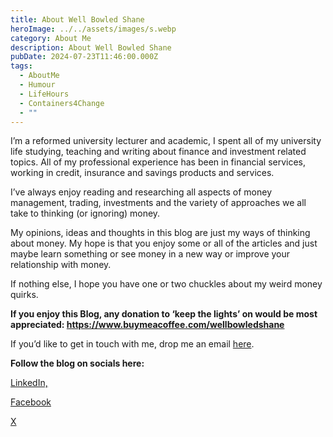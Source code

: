 ```yaml
---
title: About Well Bowled Shane
heroImage: ../../assets/images/s.webp
category: About Me
description: About Well Bowled Shane
pubDate: 2024-07-23T11:46:00.000Z
tags:
  - AboutMe
  - Humour
  - LifeHours
  - Containers4Change
  - ""
---
```

I’m a reformed university lecturer and academic, I spent all of my university life studying, teaching and writing about finance and investment related topics. All of my professional experience has been in financial services, working in credit, insurance and savings products and services. 

I’ve always enjoy reading and researching all aspects of money management, trading, investments and the variety of approaches we all take to thinking (or ignoring) money. 

My opinions, ideas and thoughts in this blog are just my ways of thinking about money. My hope is that you enjoy some or all of the articles and just maybe learn something or see money in a new way or improve your relationship with money. 

If nothing else, I hope you have one or two chuckles about my weird money quirks. 

**If you enjoy this Blog, any donation to ‘keep the lights’ on would be most appreciated: https://www.buymeacoffee.com/wellbowledshane**  



If you’d like to get in touch with me, drop me an email [here](wellbowledshaneblog@gmail.com).

**Follow the blog on socials here:** 

[LinkedIn,](https://www.linkedin.com/company/well-bowled-shane)

[](https://www.linkedin.com/company/well-bowled-shane)[](https://www.facebook.com/profile.php?id=61562496013311)[Facebook](https://www.facebook.com/profile.php?id=61562496013311)

[X](https://x.com/WellBowledBlog)
